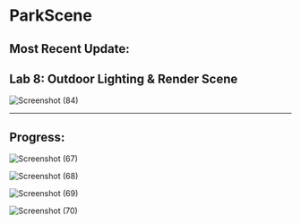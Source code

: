 # ParkScene

Most Recent Update: 
----
Lab 8: Outdoor Lighting & Render Scene
--------------------------------------------
![Screenshot (84)](https://github.com/user-attachments/assets/4f6836e7-04d4-43cc-a1b6-97d8ab73dc7a)

--------
**Progress**:
-------
![Screenshot (67)](https://github.com/user-attachments/assets/f8eac361-a0d1-4bf1-9205-6a4d850f1ae7)

![Screenshot (68)](https://github.com/user-attachments/assets/5c2b3b4b-0539-46e8-9c4c-67cf19c496f3)

![Screenshot (69)](https://github.com/user-attachments/assets/1564cfd2-972d-4c3f-8c13-76d69aea752e)

![Screenshot (70)](https://github.com/user-attachments/assets/7eb16053-fc55-4236-9ea3-35d8a9e12b23)
